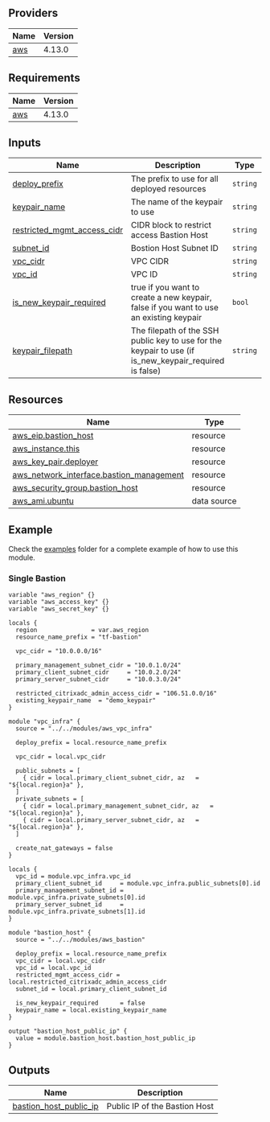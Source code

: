 



## Providers

| Name | Version |
|------|---------|
| <a name="provider_aws"></a> [aws](#provider\_aws) | 4.13.0 |

## Requirements

| Name | Version |
|------|---------|
| <a name="requirement_aws"></a> [aws](#requirement\_aws) | 4.13.0 |

## Inputs

| Name | Description | Type | Default | Required |
|------|-------------|------|---------|:--------:|
| <a name="input_deploy_prefix"></a> [deploy\_prefix](#input\_deploy\_prefix) | The prefix to use for all deployed resources | `string` | n/a | yes |
| <a name="input_keypair_name"></a> [keypair\_name](#input\_keypair\_name) | The name of the keypair to use | `string` | n/a | yes |
| <a name="input_restricted_mgmt_access_cidr"></a> [restricted\_mgmt\_access\_cidr](#input\_restricted\_mgmt\_access\_cidr) | CIDR block to restrict access Bastion Host | `string` | n/a | yes |
| <a name="input_subnet_id"></a> [subnet\_id](#input\_subnet\_id) | Bostion Host Subnet ID | `string` | n/a | yes |
| <a name="input_vpc_cidr"></a> [vpc\_cidr](#input\_vpc\_cidr) | VPC CIDR | `string` | n/a | yes |
| <a name="input_vpc_id"></a> [vpc\_id](#input\_vpc\_id) | VPC ID | `string` | n/a | yes |
| <a name="input_is_new_keypair_required"></a> [is\_new\_keypair\_required](#input\_is\_new\_keypair\_required) | true if you want to create a new keypair, false if you want to use an existing keypair | `bool` | `true` | no |
| <a name="input_keypair_filepath"></a> [keypair\_filepath](#input\_keypair\_filepath) | The filepath of the SSH public key to use for the keypair to use (if is\_new\_keypair\_required is false) | `string` | `"~/.ssh/id_rsa.pub"` | no |

## Resources

| Name | Type |
|------|------|
| [aws_eip.bastion_host](https://registry.terraform.io/providers/hashicorp/aws/4.13.0/docs/resources/eip) | resource |
| [aws_instance.this](https://registry.terraform.io/providers/hashicorp/aws/4.13.0/docs/resources/instance) | resource |
| [aws_key_pair.deployer](https://registry.terraform.io/providers/hashicorp/aws/4.13.0/docs/resources/key_pair) | resource |
| [aws_network_interface.bastion_management](https://registry.terraform.io/providers/hashicorp/aws/4.13.0/docs/resources/network_interface) | resource |
| [aws_security_group.bastion_host](https://registry.terraform.io/providers/hashicorp/aws/4.13.0/docs/resources/security_group) | resource |
| [aws_ami.ubuntu](https://registry.terraform.io/providers/hashicorp/aws/4.13.0/docs/data-sources/ami) | data source |

## Example

Check the [examples](examples/) folder for a complete example of how to use this module.

### Single Bastion
```hcl
variable "aws_region" {}
variable "aws_access_key" {}
variable "aws_secret_key" {}

locals {
  region               = var.aws_region
  resource_name_prefix = "tf-bastion"

  vpc_cidr = "10.0.0.0/16"

  primary_management_subnet_cidr = "10.0.1.0/24"
  primary_client_subnet_cidr     = "10.0.2.0/24"
  primary_server_subnet_cidr     = "10.0.3.0/24"

  restricted_citrixadc_admin_access_cidr = "106.51.0.0/16"
  existing_keypair_name  = "demo_keypair"
}

module "vpc_infra" {
  source = "../../modules/aws_vpc_infra"

  deploy_prefix = local.resource_name_prefix

  vpc_cidr = local.vpc_cidr

  public_subnets = [
    { cidr = local.primary_client_subnet_cidr, az   = "${local.region}a" },
  ]
  private_subnets = [
    { cidr = local.primary_management_subnet_cidr, az   = "${local.region}a" },
    { cidr = local.primary_server_subnet_cidr, az   = "${local.region}a" },
  ]

  create_nat_gateways = false
}

locals {
  vpc_id = module.vpc_infra.vpc_id
  primary_client_subnet_id     = module.vpc_infra.public_subnets[0].id
  primary_management_subnet_id = module.vpc_infra.private_subnets[0].id
  primary_server_subnet_id     = module.vpc_infra.private_subnets[1].id
}

module "bastion_host" {
  source = "../../modules/aws_bastion"

  deploy_prefix = local.resource_name_prefix
  vpc_cidr = local.vpc_cidr
  vpc_id = local.vpc_id
  restricted_mgmt_access_cidr = local.restricted_citrixadc_admin_access_cidr
  subnet_id = local.primary_client_subnet_id

  is_new_keypair_required      = false
  keypair_name = local.existing_keypair_name
}

output "bastion_host_public_ip" {
  value = module.bastion_host.bastion_host_public_ip
}
```
## Outputs

| Name | Description |
|------|-------------|
| <a name="output_bastion_host_public_ip"></a> [bastion\_host\_public\_ip](#output\_bastion\_host\_public\_ip) | Public IP of the Bastion Host |
